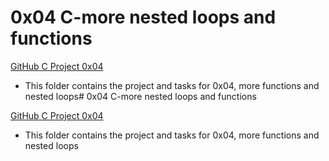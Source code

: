 # 0x04 C-more nested loops and functions

[GitHub C Project 0x04](https://github.com/princeuluka/alx-low_level_programming.git)

* This folder contains the project and tasks for 0x04, more functions and nested loops# 0x04 C-more nested loops and functions

[GitHub C Project 0x04](https://github.com/princeuluka/alx-low_level_programming.git)

* This folder contains the project and tasks for 0x04, more functions and nested loops

